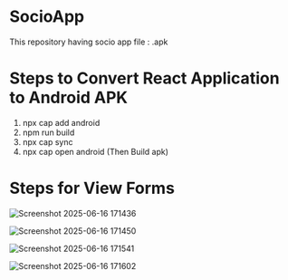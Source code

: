 # SocioApp
This repository having socio app file : .apk

# Steps to Convert React Application to Android APK
1. npx cap add android
2. npm run build
3. npx cap sync
4. npx cap open android (Then Build apk)

# Steps for View Forms

![Screenshot 2025-06-16 171436](https://github.com/user-attachments/assets/ab38c6a9-11cd-495e-93fb-a7d50658aad1)



![Screenshot 2025-06-16 171450](https://github.com/user-attachments/assets/a5779f90-170d-451c-a126-03cba1f37d8f)



![Screenshot 2025-06-16 171541](https://github.com/user-attachments/assets/8543a1be-b4e9-4bf3-ac72-946ea33d4604)



![Screenshot 2025-06-16 171602](https://github.com/user-attachments/assets/bf3593df-6b78-40d2-b4b1-2a6925490661)



